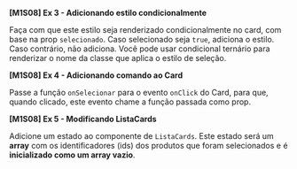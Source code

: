 **[M1S08] Ex 3 - Adicionando estilo condicionalmente**



Faça com que este estilo seja renderizado condicionalmente no card, com base na prop `selecionado`. Caso selecionado seja `true`, adiciona o estilo. Caso contrário, não adiciona. Você pode usar condicional ternário para renderizar o nome da classe que aplica o estilo de seleção.





**[M1S08] Ex 4 - Adicionando comando ao Card**

Passe a função `onSelecionar` para o evento `onClick` do Card, para que, quando clicado, este evento chame a função passada como prop.



**[M1S08] Ex 5 - Modificando ListaCards**

Adicione um estado ao componente de `ListaCards`. Este estado será um **array** com os identificadores (ids) dos produtos que foram selecionados e é **inicializado como um array vazio**. 
